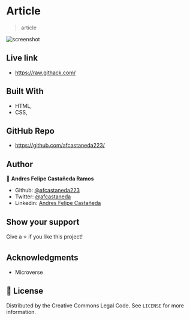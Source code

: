 # Article

> article

![screenshot](./assets/.png)

## Live link

- https://raw.githack.com/

## Built With

- HTML,
- CSS,

## GitHub Repo

-  https://github.com/afcastaneda223/


## Author

👤 **Andres Felipe Castañeda Ramos**

- Github: [@afcastaneda223](https://github.com/afcastaneda223)
- Twitter: [@afcastaneda](https://twitter.com/afcastaneda)
- Linkedin: [Andres Felipe Castañeda](www.linkedin.com/in/andres-castaneda223)


## Show your support

Give a ⭐️ if you like this project!

## Acknowledgments

- Microverse

## 📝 License

Distributed by the Creative Commons Legal Code. See `LICENSE` for more information.
